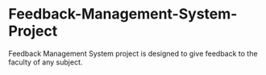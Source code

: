 # Feedback-Management-System-Project
Feedback Management System project is designed to give feedback to the faculty of any subject.
